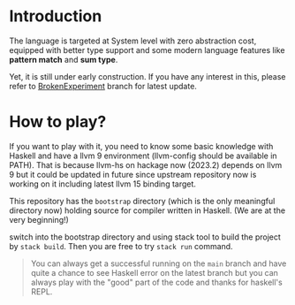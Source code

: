 # Introduction

The language is targeted at System level with zero abstraction cost, equipped with better type support and some
modern language features like **pattern match** and **sum type**.

Yet, it is still under early construction. If you have any interest in this, please refer to [BrokenExperiment](https://github.com/Memorytaco/t-lang/tree/BrokenExperiment)
branch for latest update.

# How to play?

If you want to play with it, you need to know some basic knowledge with Haskell and have
a llvm 9 environment (llvm-config should be available in PATH). That is because
llvm-hs on hackage now (2023.2) depends on llvm 9 but
it could be updated in future since upstream repository now is working on it including
latest llvm 15 binding target.

This repository has the `bootstrap` directory (which is the only meaningful directory now) holding source
for compiler written in Haskell. (We are at the very beginning!)

switch into the bootstrap directory and using stack tool to build the project by `stack build`.
Then you are free to try `stack run` command.

> You can always get a successful running on the `main` branch and have quite a chance to see
> Haskell error on the latest branch but you can always play with the "good" part of the code
> and thanks for haskell's REPL.
